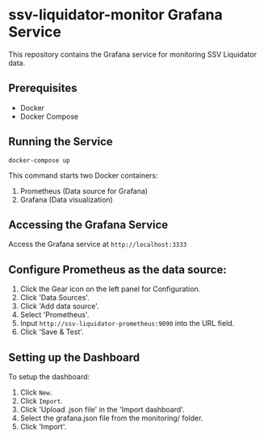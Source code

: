 # ssv-liquidator-monitor Grafana Service

This repository contains the Grafana service for monitoring SSV Liquidator data.

## Prerequisites
- Docker
- Docker Compose

## Running the Service
```shell
docker-compose up
```

This command starts two Docker containers:

1. Prometheus (Data source for Grafana)
2. Grafana (Data visualization)

## Accessing the Grafana Service
Access the Grafana service at `http://localhost:3333`

## Configure Prometheus as the data source:

1. Click the Gear icon on the left panel for Configuration.
2. Click 'Data Sources'.
3. Click 'Add data source'.
4. Select 'Prometheus'.
5. Input `http://ssv-liquidator-prometheus:9090` into the URL field.
6. Click 'Save & Test'.

## Setting up the Dashboard
To setup the dashboard:

1. Click `New`.
2. Click `Import`.
3. Click 'Upload .json file' in the 'Import dashboard'.
4. Select the grafana.json file from the monitoring/ folder.
5. Click 'Import'.
